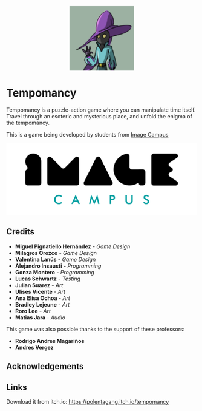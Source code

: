 <p align="center">
<img src="logo.png" alt="Tempomancy"/>
</p>

# Tempomancy

Tempomancy is a puzzle-action game where you can manipulate time itself. 
Travel through an esoteric and mysterious place, and unfold the enigma of the tempomancy.

This is a game being developed by students from <a href="https://www.imagecampus.edu.ar/">Image Campus</a>

<p align="center">
  <a href="https://www.imagecampus.edu.ar/">
    <img src="logo-image-campus.png" alt="Image Campus"/>
  </a> 
</p>

## Credits

- **Miguel Pignatiello Hernández** - *Game Design*
- **Milagros Orozco** - *Game Design*
- **Valentina Lanús** - *Game Design*
- **Alejandro Insausti** - *Programming*
- **Gonza Montero** - *Programming*
- **Lucas Schwartz** - *Testing*
- **Julian Suarez** - *Art*
- **Ulises Vicente** - *Art*
- **Ana Elisa Ochoa** - *Art*
- **Bradley Lejeune** - *Art*
- **Roro Lee** - *Art*
- **Matias Jara** - *Audio*

This game was also possible thanks to the support of these professors:

- **Rodrigo Andres Magariños**
- **Andres Vergez**

## Acknowledgements


## Links

Download it from itch.io: https://polentagang.itch.io/tempomancy
